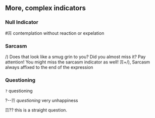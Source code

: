 ## More, complex indicators

### Null Indicator
#☴ contemplation without reaction or expelation

### Sarcasm
/) Does that look like a smug grin to you?  Did you almost miss it?  Pay attention! You might miss the sarcasm indicator as well!
☴+/), Sarcasm always affixed to the end of the expression

### Questioning

`?` questioning

?--☶ *questioning* very unhappiness

☶?? this is a straight question.
